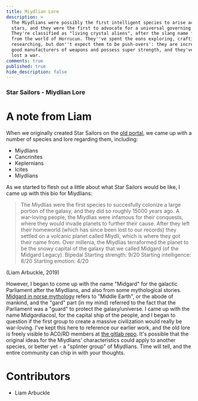 ```yaml
---
title: Miydlian Lore
description: >
  The Miydlians were possibly the first intelligent species to arise across the
  stars, and they were the first to advocate for a universal governing body.
  They're classified as "living crystal aliens", after the slang name for beings
  from the world of Horrucun. They''ve spent the eons exploring, crafting and
  researching, but don''t expect them to be push-overs': they are incredibly
  good manufacturers of weapons and possess super strength, and they've never
  lost a war.
comments: true
published: true
hide_description: false
---
```


### Star Sailors - Miydlian Lore


# A note from Liam
When we originally created Star Sailors on the [old portal](https://blog.acord.software/post/611947364722360320/ac0rd-digest-our-network-ambitions), we came up with a number of species and lore regarding them, including:

* Miydlians
* Cancrinites
* Keplernians
* Icites
* Miydlians

As we started to flesh out a little about what Star Sailors would be like, I came up with this bio for Miydlians:

> The Miydlias were the first species to succesfully colonize a large portion of the galaxy, and they did so roughly 15000 years ago. A war-loving people, the Miydlias were infamous for their conquests, where they would invade planets to further their cause.
After they left their homeworld (which has since been lost to our records) they settled on a volcanic planet called Miydli, which is where they got their name from. Over millenia, the Miydlias terraformed the planet to be the snowy capital of the galaxy that we called Midgard (of the Midgard Legacy).
Bipedal
Starting strength: 9/20
Starting intelligence: 8/20
Starting emotion: 4/20

(Liam Arbuckle, 2019)

However, I began to come up with the name "Midgard" for the galactic Parliament after the Miydlians, and also from some mythological stories. [Midgard in norse mythology](https://www.britannica.com/topic/Midgard) refers to "Middle Earth", or the abode of mankind, and the "gard" part (in my mind) referred to the fact that the Parliament was a "guard" to protect the galaxy/universe. I came up with the name Mi*d*g*ard*ia*c*osl, for the capital ship of the people, and I began to question if the first group to create a massive civilization would really be war-loving. I've kept this here to reference our earlier work, and the old lore is freely visible to AC0/RD members at [the gitlab repo](https://gitlab.com/acord-robotics/robodev/star-sailors/-/tree/starsailorsearthlings/star-sailors-earthlings). It's possible that the original ideas for the Miydlians' characteristics could apply to another species, or better yet - a "splinter group" of Miydlians. Time will tell, and the entire community can chip in with your thoughts.

<!--[poll]
* Original characteristics apply to new species
* Original characteristics apply to "splinter group"
* Shelve the original characteristics
[/poll]-->




# Contributors
* Liam Arbuckle
